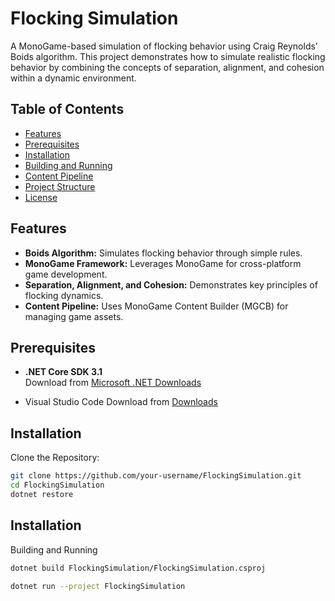 # Flocking Simulation

A MonoGame-based simulation of flocking behavior using Craig Reynolds’ Boids algorithm. This project demonstrates how to simulate realistic flocking behavior by combining the concepts of separation, alignment, and cohesion within a dynamic environment.

## Table of Contents

- [Features](#features)
- [Prerequisites](#prerequisites)
- [Installation](#installation)
- [Building and Running](#building-and-running)
- [Content Pipeline](#content-pipeline)
- [Project Structure](#project-structure)
- [License](#license)

## Features

- **Boids Algorithm:** Simulates flocking behavior through simple rules.
- **MonoGame Framework:** Leverages MonoGame for cross-platform game development.
- **Separation, Alignment, and Cohesion:** Demonstrates key principles of flocking dynamics.
- **Content Pipeline:** Uses MonoGame Content Builder (MGCB) for managing game assets.

## Prerequisites

- **.NET Core SDK 3.1**  
  Download from [Microsoft .NET Downloads](https://dotnet.microsoft.com/en-us/download/dotnet/3.1)

- Visual Studio Code
  Download from [Downloads](https://code.visualstudio.com/download)

## Installation

Clone the Repository:

```bash
git clone https://github.com/your-username/FlockingSimulation.git
cd FlockingSimulation
dotnet restore
```

## Installation

Building and Running

```bash
dotnet build FlockingSimulation/FlockingSimulation.csproj

dotnet run --project FlockingSimulation

```
